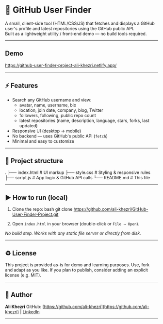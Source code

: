 # 🔎 GitHub User Finder

A small, client-side tool (HTML/CSS/JS) that fetches and displays a GitHub user's profile and latest repositories using the GitHub public API.  
Built as a lightweight utility / front-end demo — no build tools required.

---

## Demo
https://github-user-finder-project-ali-khezri.netlify.app/

---

## ⚡ Features
- Search any GitHub username and view:
  - avatar, name, username, bio
  - location, join date, company, blog, Twitter
  - followers, following, public repo count
  - latest repositories (name, description, language, stars, forks, last updated)
- Responsive UI (desktop → mobile)
- No backend — uses GitHub's public API (`fetch`)
- Minimal and easy to customize

---

## 🧭 Project structure

.
├── index.html       # UI markup
├── style.css        # Styling & responsive rules
├── script.js        # App logic & GitHub API calls
└── README.md        # This file

---

## ▶️ How to run (local)
1. Clone the repo:
   bash
   git clone https://github.com/ali-khezri/GitHub-User-Finder-Project.git

2. Open `index.html` in your browser (double-click or `File → Open`).

*No build step. Works with any static file server or directly from disk.*

---

## ♻️ License

This project is provided as-is for demo and learning purposes. Use, fork and adapt as you like. If you plan to publish, consider adding an explicit license (e.g. MIT).

---

## 👤 Author

**Ali Khezri**
GitHub: [https://github.com/ali-khezri](https://github.com/ali-khezri) | [LinkedIn](https://www.linkedin.com/in/ali-khezri)

---
